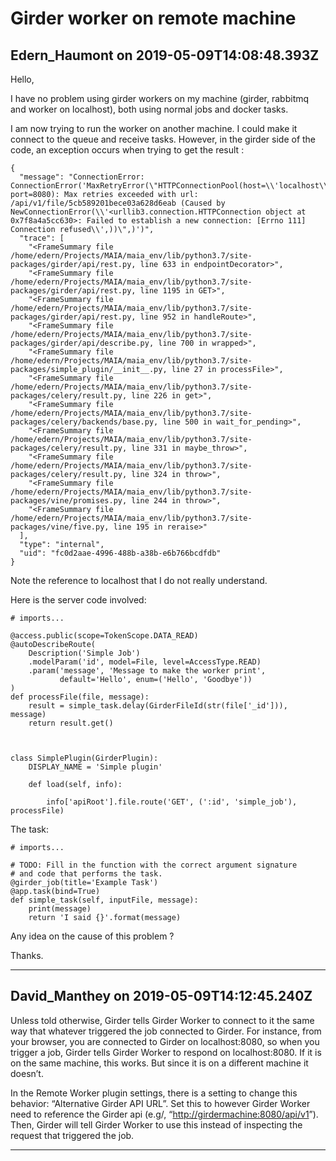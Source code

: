 # Girder worker on remote machine

## Edern_Haumont on 2019-05-09T14:08:48.393Z

Hello,


I have no problem using girder workers on my machine (girder, rabbitmq and worker on localhost), both using normal jobs and docker tasks.  

I am now trying to run the worker on another machine. I could make it connect to the queue and receive tasks. However, in the girder side of the code, an exception occurs when trying to get the result :



```
{
  "message": "ConnectionError: ConnectionError('MaxRetryError(\"HTTPConnectionPool(host=\\'localhost\\', port=8080): Max retries exceeded with url: /api/v1/file/5cb589201bece03a628d6eab (Caused by NewConnectionError(\\'<urllib3.connection.HTTPConnection object at 0x7f8a4a5cc630>: Failed to establish a new connection: [Errno 111] Connection refused\\',))\",)')",
  "trace": [
    "<FrameSummary file /home/edern/Projects/MAIA/maia_env/lib/python3.7/site-packages/girder/api/rest.py, line 633 in endpointDecorator>",
    "<FrameSummary file /home/edern/Projects/MAIA/maia_env/lib/python3.7/site-packages/girder/api/rest.py, line 1195 in GET>",
    "<FrameSummary file /home/edern/Projects/MAIA/maia_env/lib/python3.7/site-packages/girder/api/rest.py, line 952 in handleRoute>",
    "<FrameSummary file /home/edern/Projects/MAIA/maia_env/lib/python3.7/site-packages/girder/api/describe.py, line 700 in wrapped>",
    "<FrameSummary file /home/edern/Projects/MAIA/maia_env/lib/python3.7/site-packages/simple_plugin/__init__.py, line 27 in processFile>",
    "<FrameSummary file /home/edern/Projects/MAIA/maia_env/lib/python3.7/site-packages/celery/result.py, line 226 in get>",
    "<FrameSummary file /home/edern/Projects/MAIA/maia_env/lib/python3.7/site-packages/celery/backends/base.py, line 500 in wait_for_pending>",
    "<FrameSummary file /home/edern/Projects/MAIA/maia_env/lib/python3.7/site-packages/celery/result.py, line 331 in maybe_throw>",
    "<FrameSummary file /home/edern/Projects/MAIA/maia_env/lib/python3.7/site-packages/celery/result.py, line 324 in throw>",
    "<FrameSummary file /home/edern/Projects/MAIA/maia_env/lib/python3.7/site-packages/vine/promises.py, line 244 in throw>",
    "<FrameSummary file /home/edern/Projects/MAIA/maia_env/lib/python3.7/site-packages/vine/five.py, line 195 in reraise>"
  ],
  "type": "internal",
  "uid": "fc0d2aae-4996-488b-a38b-e6b766bcdfdb"
}

```

Note the reference to localhost that I do not really understand.  

Here is the server code involved:



```
# imports...

@access.public(scope=TokenScope.DATA_READ)
@autoDescribeRoute(
    Description('Simple Job')
    .modelParam('id', model=File, level=AccessType.READ)
    .param('message', 'Message to make the worker print',
           default='Hello', enum=('Hello', 'Goodbye'))
)
def processFile(file, message):
    result = simple_task.delay(GirderFileId(str(file['_id'])), message)
    return result.get()



class SimplePlugin(GirderPlugin):
    DISPLAY_NAME = 'Simple plugin'

    def load(self, info):

        info['apiRoot'].file.route('GET', (':id', 'simple_job'), processFile)

```

The task:



```
# imports...

# TODO: Fill in the function with the correct argument signature
# and code that performs the task.
@girder_job(title='Example Task')
@app.task(bind=True)
def simple_task(self, inputFile, message):
    print(message)
    return 'I said {}'.format(message)

```

Any idea on the cause of this problem ?  

Thanks.


---

## David_Manthey on 2019-05-09T14:12:45.240Z

Unless told otherwise, Girder tells Girder Worker to connect to it the same way that whatever triggered the job connected to Girder. For instance, from your browser, you are connected to Girder on localhost:8080, so when you trigger a job, Girder tells Girder Worker to respond on localhost:8080\. If it is on the same machine, this works. But since it is on a different machine it doesn’t.


In the Remote Worker plugin settings, there is a setting to change this behavior: “Alternative Girder API URL”. Set this to however Girder Worker need to reference the Girder api (e.g/, “<http://girdermachine:8080/api/v1>”). Then, Girder will tell Girder Worker to use this instead of inspecting the request that triggered the job.


---

